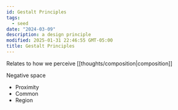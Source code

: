 ```yaml
---
id: Gestalt Principles
tags:
  - seed
date: "2024-03-09"
description: a design principle
modified: 2025-01-31 22:46:55 GMT-05:00
title: Gestalt Principles
---
```


Relates to how we perceive [[thoughts/composition|composition]]

Negative space

- Proximity
- Common
- Region
